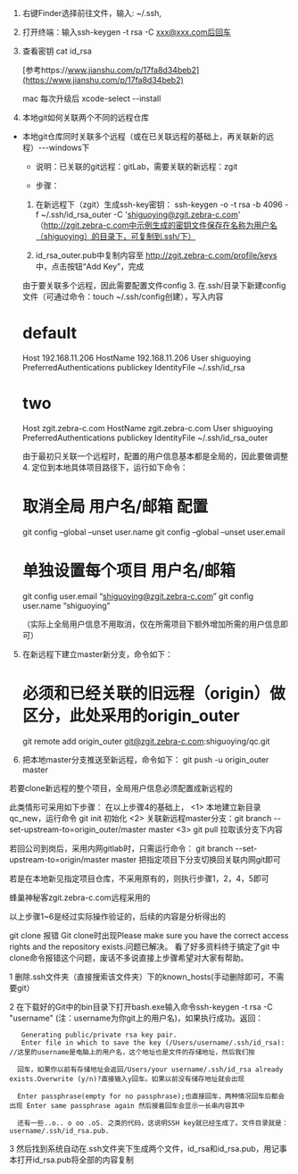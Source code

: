 1. 右键Finder选择前往文件，输入: ~/.ssh,
2. 打开终端：输入ssh-keygen -t rsa -C xxx@xxx.com后回车
3. 查看密钥 cat id_rsa 

    [参考https://www.jianshu.com/p/17fa8d34beb2](https://www.jianshu.com/p/17fa8d34beb2)

    mac 每次升级后 xcode-select --install

4. 本地git如何关联两个不同的远程仓库

 - 本地git仓库同时关联多个远程（或在已关联远程的基础上，再关联新的远程）---windows下

	- 说明：已关联的git远程：gitLab，需要关联的新远程：zgit
	
   - 步骤：
   1. 在新远程下（zgit）生成ssh-key密钥：
   ssh-keygen -o -t rsa -b 4096 -f ~/.ssh/id_rsa_outer -C 'shiguoying@zgit.zebra-c.com'
   （http://zgit.zebra-c.com中示例生成的密钥文件保存在名称为用户名（shiguoying）的目录下，可复制到.ssh/下）
   
   2. id_rsa_outer.pub中复制内容至 http://zgit.zebra-c.com/profile/keys 中，点击按钮“Add Key”，完成
   
   
   由于要关联多个远程，因此需要配置文件config
   3. 在.ssh/目录下新建config文件（可通过命令：touch ~/.ssh/config创建），写入内容
    # default                                                                       
	Host 192.168.11.206
	HostName 192.168.11.206
	User shiguoying
	PreferredAuthentications publickey
	IdentityFile ~/.ssh/id_rsa

	# two                                                                           
	Host zgit.zebra-c.com
	HostName zgit.zebra-c.com
	User shiguoying
	PreferredAuthentications publickey
	IdentityFile ~/.ssh/id_rsa_outer
	
	
   由于最初只关联一个远程时，配置的用户信息基本都是全局的，因此要做调整
   4. 定位到本地具体项目路径下，运行如下命令：
    # 取消全局 用户名/邮箱 配置
	git config –global –unset user.name
	git config –global –unset user.email
	
	# 单独设置每个项目 用户名/邮箱
	git config user.email “shiguoying@zgit.zebra-c.com”
	git config user.name “shiguoying”
	
	（实际上全局用户信息不用取消，仅在所需项目下额外增加所需的用户信息即可）
	
	
  5. 在新远程下建立master新分支，命令如下：
     # 必须和已经关联的旧远程（origin）做区分，此处采用的origin_outer
     git remote add origin_outer git@zgit.zebra-c.com:shiguoying/qc.git
 
  6. 把本地master分支推送至新远程，命令如下：
    git push -u origin_outer master
	


  若要clone新远程的整个项目，全局用户信息必须配置成新远程的
  
  此类情形可采用如下步骤：
   在以上步骤4的基础上，
   <1> 本地建立新目录qc_new，运行命令 git init 初始化
   <2> 关联新远程master分支：git branch --set-upstream-to=origin_outer/master master
   <3> git pull 拉取该分支下内容
   
   
   若回公司到岗后，采用内网gitlab时，只需运行命令：
    git branch --set-upstream-to=origin/master master
   把指定项目下分支切换回关联内网git即可
   
   
   
  若是在本地新见指定项目仓库，不采用原有的，则执行步骤1，2，4，5即可
  
  
  蜂巢神秘客zgit.zebra-c.com远程采用的
  
  
  以上步骤1~6是经过实际操作验证的，后续的内容是分析得出的


  git clone 报错 Git clone时出现Please make sure you have the correct access rights and the repository exists.问题已解决。
    看了好多资料终于搞定了git 中clone命令报错这个问题，废话不多说直接上步骤希望对大家有帮助。

   1   删除.ssh文件夹（直接搜索该文件夹）下的known_hosts(手动删除即可，不需要git）

   2   在下载好的Git中的bin目录下打开bash.exe输入命令ssh-keygen -t rsa -C "username" (注：username为你git上的用户名)，如果执行成功。返回：

       Generating public/private rsa key pair.
       Enter file in which to save the key (/Users/username/.ssh/id_rsa): //这里的username是电脑上的用户名，这个地址也是文件的存储地址，然后我们按

      回车，如果你以前有存储地址会返回/Users/your username/.ssh/id_rsa already exists.Overwrite (y/n)?直接输入y回车。如果以前没有储存地址就会出现

      Enter passphrase(empty for no passphrase);也直接回车，两种情况回车后都会出现 Enter same passphrase again 然后接着回车会显示一长串内容其中

      还有一些..o.. o oo .oS. 之类的代码，这说明SSH key就已经生成了。文件目录就是：username/.ssh/id_rsa.pub.

 

 3  然后找到系统自动在.ssh文件夹下生成两个文件，id_rsa和id_rsa.pub，用记事本打开id_rsa.pub将全部的内容复制

    